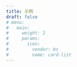 ```yaml
---
title: 示例
draft: false
# menu:
#   main:
#     weight: 2
#     params:
#       icon:
#         vendor: bs
#         name: card-list
---
```

